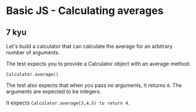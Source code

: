 # Basic JS - Calculating averages
## 7 kyu

Let's build a calculator that can calculate the average for an arbitrary number of arguments.

The test expects you to provide a Calculator object with an average method:
```
Calculator.average()
```
The test also expects that when you pass no arguments, it returns `0`. The arguments are expected to be integers.

It expects `Calculator.average(3,4,5) to return 4`.
